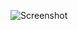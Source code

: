 ![Screenshot](https://user-images.githubusercontent.com/28908397/61370355-e14f2080-a89a-11e9-8539-ed74794fec8f.png)
